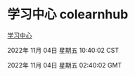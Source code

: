 # 学习中心 colearnhub
[学习中心](http://59.174.11.182:56308/colearnhub/)

2022年 11月 04日 星期五 10:40:02 CST

2022年 11月 04日 星期五 02:40:02 GMT

